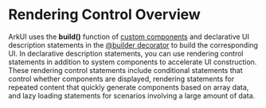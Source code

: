 # Rendering Control Overview


ArkUI uses the **build()** function of [custom components](arkts-create-custom-components.md) and declarative UI description statements in the [@builder decorator](arkts-builder.md) to build the corresponding UI. In declarative description statements, you can use rendering control statements in addition to system components to accelerate UI construction. These rendering control statements include conditional statements that control whether components are displayed, rendering statements for repeated content that quickly generate components based on array data, and lazy loading statements for scenarios involving a large amount of data.
